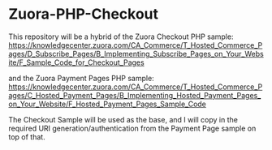 # Zuora-PHP-Checkout

This repository will be a hybrid of the Zuora Checkout PHP sample:
https://knowledgecenter.zuora.com/CA_Commerce/T_Hosted_Commerce_Pages/D_Subscribe_Pages/B_Implementing_Subscribe_Pages_on_Your_Website/F_Sample_Code_for_Checkout_Pages

and the Zuora Payment Pages PHP sample: https://knowledgecenter.zuora.com/CA_Commerce/T_Hosted_Commerce_Pages/C_Hosted_Payment_Pages/B_Implementing_Hosted_Payment_Pages_on_Your_Website/F_Hosted_Payment_Pages_Sample_Code

The Checkout Sample will be used as the base, and I will copy in the required URI generation/authentication from the Payment Page sample on top of that.
